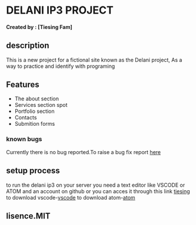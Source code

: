 # DELANI IP3 PROJECT
#### Created by : [Tiesing Fam]
## description
This is a new project for a fictional site known as the Delani project, As a way to practice and identify with programing
## Features
- The about section
- Services section spot
- Portfolio section
- Contacts
- Submition forms

### known bugs 
Currently there is no bug reported.To raise a bug fix report [here](tiesingharmy97@gmail.com)

## setup process 
to run the delani ip3 on your server you need a text editor like VSCODE or ATOM and an account on github or you can acces it through this link [tiesing](https://github.com/tiesing/IP3)  
to download vscode-[vscode](https://code.visualstudio.com/download)
to download atom-[atom](https://atom.io/)

## lisence.MIT

